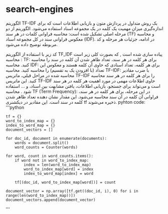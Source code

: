 # search-engines
الگوریتم TF-IDF یک روش متداول در پردازش متون و بازیابی اطلاعات است که برای اندازه‌گیری میزان مهمیت یک کلمه در یک مجموعه اسناد استفاده می‌شود. الگوریتم از دو مرحله اصلی تشکیل شده است: محاسبه فراوانی کلمات در هر سند (TF) و محاسبه معکوس فراوانی سند در کل مجموعه اسناد (IDF). در ادامه، جزئیات هر مرحله و کد مربوطه توضیح داده می‌شود.

کد زیر با استفاده از الگوریتم TF_IDF پیاده سازی شده است , که بصورت کلی زیر است :
محاسبه TF: برای هر کلمه در هر سند، تعداد ظاهر شدن آن کلمه در سند را محاسبه کنید.
محاسبه IDF: برای هر کلمه، تعداد اسنادی که حاوی آن کلمه هستند و معکوس این تعداد (با افزودن یک به تقسیم) را محاسبه کنید.
محاسبه TF-IDF: با ضرب مقادیر محاسبه شده در مراحل قبلی، ماتریس TF-IDF را برای هر کلمه در هر سند محاسبه کنید.
این ماتریس TF-IDF حاوی اطلاعات مهمی در مورد اهمیت هر کلمه در هر سند است و می‌تواند برای جستجو، بازیابی اطلاعات، یافتن مشابهت بین اسناد، و ... استفاده شود
.
محاسبه TF (Term Frequency):
در این مرحله، برای هر کلمه در هر سند، فراوانی آن کلمه در آن سند محاسبه می‌شود. این مقدار نشان دهنده تعداد ظاهر شدن کلمه در سند است. این مقادیر در دیکشنری tf ذخیره می‌شوند.
pyhton code:
'''python

    tf = {}
    word_to_index_map = {}
    index_to_word_map = {}
    document_vectors = []

    for doc_id, document in enumerate(documents):
        words = document.split()
        word_counts = Counter(words)

    for word, count in word_counts.items():
        if word not in word_to_index_map:
            index = len(word_to_index_map)
            word_to_index_map[word] = index
            index_to_word_map[index] = word

        tf[(doc_id, word_to_index_map[word])] = count

    document_vector = np.array([tf.get((doc_id, i), 0) for i in range(len(word_to_index_map))])
    document_vectors.append(document_vector)

'''

